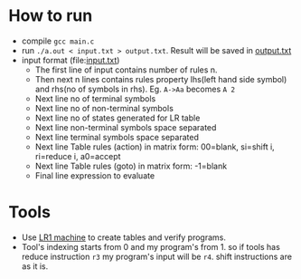 # How to run

- compile `gcc main.c`
- run `./a.out < input.txt > output.txt`. Result will be saved in [output.txt](./output.txt)
- input format (file:[input.txt](./input.txt))
	- The first line of input contains number of rules n.
	- Then next n lines contains rules property lhs(left hand side symbol) and rhs(no of symbols in rhs). Eg. `A->Aa` becomes `A 2`
	- Next line no of terminal symbols
	- Next line no of non-terminal symbols
	- Next line no of states generated for LR table
	- Next line non-terminal symbols space separated
	- Next line terminal symbols space separated
	- Next line Table rules (action) in matrix form: 00=blank, si=shift i, ri=reduce i, a0=accept
	- Next line Table rules (goto) in matrix form: -1=blank
	- Final line expression to evaluate

# Tools
- Use [LR1 machine](http://jsmachines.sourceforge.net/machines/lr1.html) to create tables and verify programs.
- Tool's indexing starts from 0 and my program's from 1. so if tools has reduce instruction `r3` my program's input will be `r4`. shift instructions are as it is.
